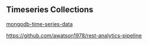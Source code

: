 ## Timeseries Collections  

[mongodb-time-series-data](http://www.mongodb.com/presentations/mongodb-time-series-data)   

https://github.com/awatson1978/rest-analytics-pipeline
